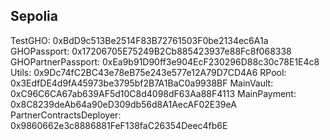 ## Sepolia

TestGHO: 0xBdD9c513Be2514F83B72761503F0be2134ec6A1a
GHOPassport: 0x17206705E75249B2Cb885423937e88Fc8f068338
GHOPartnerPassport: 0xEa9b91D90ff3e904EcF230296D88c30c78E1E4c8
Utils: 0x9Dc74fC2BC43e78eB75e243e577e12A79D7CD4A6
RPool: 0x3EdfDE4d9fA45973be3795bf2B7A1BaC0a9938BF
MainVault: 0xC96C6CA67ab639AF5d10C8d4098dF63Aa88F4113
MainPayment: 0x8C8239deAb64a90eD309db56d8A1AecAF02E39eA
PartnerContractsDeployer: 0x9860662e3c8886881FeF138faC26354Deec4fb6E

